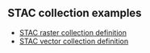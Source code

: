 ## STAC collection examples

- [STAC raster collection definition](stac-raster-collection.json)
- [STAC vector collection definition](stac-vector-collection.json)

